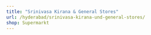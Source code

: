 ```yaml
---
title: "Srinivasa Kirana & General Stores"
url: /hyderabad/srinivasa-kirana-und-general-stores/
shop: Supermarkt
---
```


